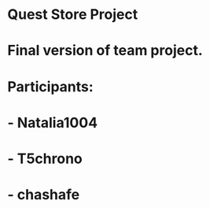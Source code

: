 # Quest Store Project 
# Final version of team project.
# Participants:
# - Natalia1004
# - T5chrono
# - chashafe
